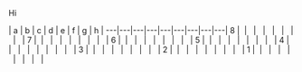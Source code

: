 Hi

   | a | b | c | d | e | f | g | h |
---|---|---|---|---|---|---|---|---|
 8 |&nbsp; | &nbsp; | &nbsp; | &nbsp; | &nbsp; | &nbsp; | &nbsp; | &nbsp; |
 7 |&nbsp; | &nbsp; | &nbsp; | &nbsp; | &nbsp; | &nbsp; | &nbsp; | &nbsp; |
 6 |&nbsp; | &nbsp; | &nbsp; | &nbsp; | &nbsp; | &nbsp; | &nbsp; | &nbsp; |
 5 |&nbsp; | &nbsp; | &nbsp; | &nbsp; | &nbsp; | &nbsp; | &nbsp; | &nbsp; |
 4 |&nbsp; | &nbsp; | &nbsp; | &nbsp; | &nbsp; | &nbsp; | &nbsp; | &nbsp; |
 3 |&nbsp; | &nbsp; | &nbsp; | &nbsp; | &nbsp; | &nbsp; | &nbsp; | &nbsp; |
 2 |&nbsp; | &nbsp; | &nbsp; | &nbsp; | &nbsp; | &nbsp; | &nbsp; | &nbsp; |
 1 |&nbsp; | &nbsp; | &nbsp; | &nbsp; | &nbsp; | &nbsp; | &nbsp; | &nbsp; |

